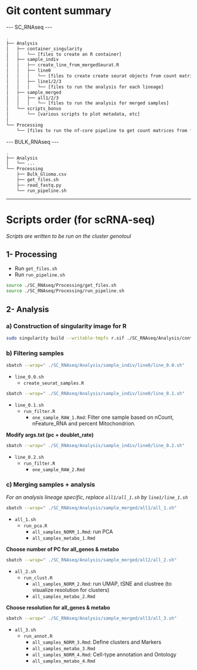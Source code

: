 # Git content summary

--- SC_RNAseq ---
``` bash
.
├── Analysis
│   ├── container_singularity
│   │   └── [files to create an R container]
│   ├── sample_indiv
│   │   ├── create_line_from_mergedSeurat.R
│   │   ├── line0
│   │   │   └── [files to create create seurat objects from count matrix + Filtering]
│   │   ├── line1/2/3
│   │   │   └── [files to run the analysis for each lineage]
│   ├── sample_merged
│   │   ├── all1/2/3
│   │   │   └── [files to run the analysis for merged samples]
│   └── scripts_bonus
│       └── [various scripts to plot metadata, etc]
│   
└── Processing
    └── [files to run the nf-core pipeline to get count matrices from fastq files]
```  

--- BULK_RNAseq ---
``` bash
.
├── Analysis
│   └── ... 
└── Processing
    ├── Bulk_Glioma.csv
    ├── get_files.sh
    ├── read_fastq.py
    └── run_pipeline.sh
```
------------------------------------------------------------------------
# Scripts order (for scRNA-seq)

*Scripts are written to be run on the cluster genotoul*

## 1- Processing

-   Run `get_files.sh`
-   Run `run_pipeline.sh`

``` bash
source ./SC_RNAseq/Processing/get_files.sh
source ./SC_RNAseq/Processing/run_pipeline.sh
```

## 2- Analysis

### a) Construction of singularity image for R
``` bash
sudo singularity build --writable-tmpfs r.sif ./SC_RNAseq/Analysis/container_singularity/singularity-r.def
```

### b) Filtering samples
``` bash
sbatch --wrap=" ./SC_RNAseq/Analysis/sample_indiv/line0/line_0.0.sh"
```
-   `line_0.0.sh` 
    -   `create_seurat_samples.R`

``` bash
sbatch --wrap=" ./SC_RNAseq/Analysis/sample_indiv/line0/line_0.1.sh"
```
-   `line_0.1.sh` 
    -   `run_filter.R`
        -   `one_sample_RAW_1.Rmd`: Filter one sample based on nCount, nFeature_RNA and percent Mitochondrion.

**Modify args.txt (pc + doublet_rate)**

``` bash
sbatch --wrap=" ./SC_RNAseq/Analysis/sample_indiv/line0/line_0.2.sh"
```
-   `line_0.2.sh` 
    -   `run_filter.R`
        -   `one_sample_RAW_2.Rmd`

### c) Merging samples + analysis
*For an analysis lineage specific, replace `all1/all_1.sh` by `line1/line_1.sh`*

``` bash
sbatch --wrap=" ./SC_RNAseq/Analysis/sample_merged/all1/all_1.sh"
```
-   `all_1.sh` 
    -   `run_pca.R`
        -   `all_samples_NORM_1.Rmd`: run PCA
        -   `all_samples_metabo_1.Rmd`

**Choose number of PC for all_genes & metabo**

``` bash
sbatch --wrap=" ./SC_RNAseq/Analysis/sample_merged/all2/all_2.sh"
```
-   `all_2.sh` 
    -   `run_clust.R`
        -   `all_samples_NORM_2.Rmd`: run UMAP, tSNE and clustree (to visualize resolution for clusters)
        -   `all_samples_metabo_2.Rmd`

**Choose resolution for all_genes & metabo**

``` bash
sbatch --wrap=" ./SC_RNAseq/Analysis/sample_merged/all3/all_3.sh"
```
-   `all_3.sh` 
    -   `run_annot.R`
        -   `all_samples_NORM_3.Rmd`: Define clusters and Markers
        -   `all_samples_metabo_3.Rmd`
        -   `all_samples_NORM_4.Rmd`: Cell-type annotation and Ontology
        -   `all_samples_metabo_4.Rmd`

